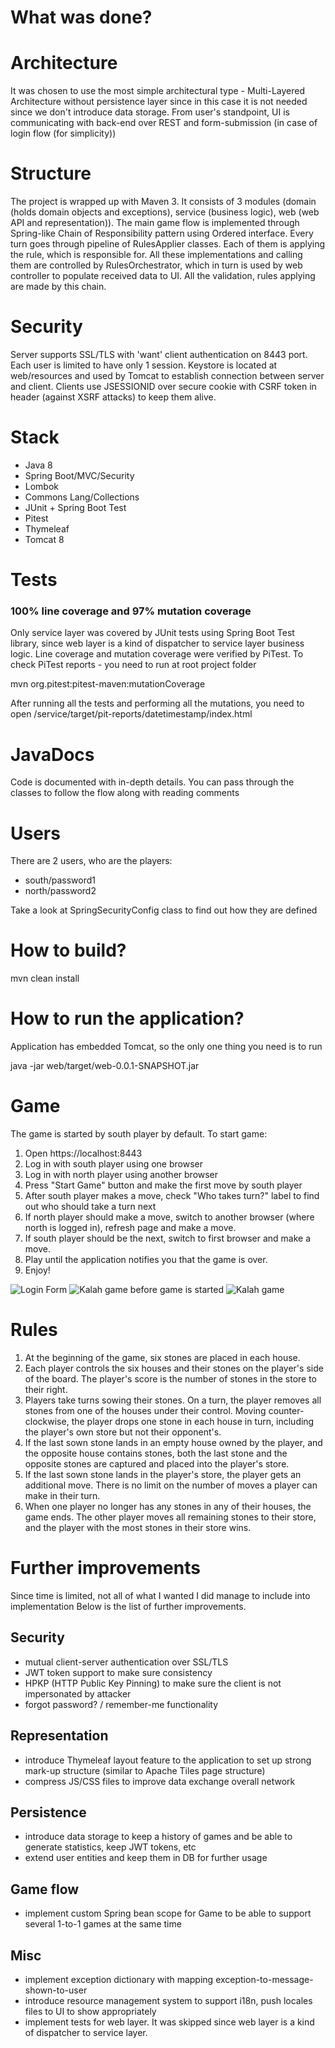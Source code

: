 # What was done?
# Architecture
It was chosen to use the most simple architectural type - Multi-Layered Architecture without persistence layer since in this case it is not needed since we don't introduce data storage.
From user's standpoint, UI is communicating with back-end over REST and form-submission (in case of login flow (for simplicity))

# Structure
The project is wrapped up with Maven 3. It consists of 3 modules (domain (holds domain objects and exceptions), service (business logic), web (web API and representation)).
The main game flow is implemented through Spring-like Chain of Responsibility pattern using Ordered interface. Every turn goes through pipeline of RulesApplier classes. 
Each of them is applying the rule, which is responsible for.
All these implementations and calling them are controlled by RulesOrchestrator, which in turn is used by web controller to populate received data to UI.
All the validation, rules applying are made by this chain. 

# Security
Server supports SSL/TLS with 'want' client authentication on 8443 port. Each user is limited to have only 1 session.
Keystore is located at web/resources and used by Tomcat to establish connection between server and client.
Clients use JSESSIONID over secure cookie with CSRF token in header (against XSRF attacks) to keep them alive.

# Stack
* Java 8
* Spring Boot/MVC/Security
* Lombok
* Commons Lang/Collections
* JUnit + Spring Boot Test
* Pitest
* Thymeleaf
* Tomcat 8

# Tests 
### 100% line coverage and 97% mutation coverage
Only service layer was covered by JUnit tests using Spring Boot Test library, since web layer is a kind of dispatcher to service layer business logic. 
Line coverage and mutation coverage were verified by PiTest. 
To check PiTest reports - you need to run at root project folder 

mvn org.pitest:pitest-maven:mutationCoverage 

After running all the tests and performing all the mutations, you need to open /service/target/pit-reports/datetimestamp/index.html

# JavaDocs
Code is documented with in-depth details. You can pass through the classes to follow the flow along with reading comments

# Users
There are 2 users, who are the players:
* south/password1
* north/password2

Take a look at SpringSecurityConfig class to find out how they are defined

# How to build?
mvn clean install

# How to run the application?
Application has embedded Tomcat, so the only one thing you need is to run

java -jar web/target/web-0.0.1-SNAPSHOT.jar  

# Game
The game is started by south player by default. 
To start game:
1. Open https://localhost:8443
2. Log in with south player using one browser
3. Log in with north player using another browser
4. Press "Start Game" button and make the first move by south player
5. After south player makes a move, check "Who takes turn?" label to find out who should take a turn next
6. If north player should make a move, switch to another browser (where north is logged in), refresh page and make a move.
7. If south player should be the next, switch to first browser and make a move.
8. Play until the application notifies you that the game is over.
9. Enjoy!

![Login Form](https://image.ibb.co/e4BUC5/Screen_Shot_2017_07_28_at_12_43_48.png)
![Kalah game before game is started](https://image.ibb.co/jjWws5/Screen_Shot_2017_07_28_at_12_43_59.png)
![Kalah game](https://image.ibb.co/n8eKek/Screen_Shot_2017_07_28_at_12_36_43.png)

# Rules
1. At the beginning of the game, six stones are placed in each house.
2. Each player controls the six houses and their stones on the player's side of the board. The player's score is the number of stones in the store to their right.
3. Players take turns sowing their stones. On a turn, the player removes all stones from one of the houses under their control. 
Moving counter-clockwise, the player drops one stone in each house in turn, including the player's own store but not their opponent's.
4. If the last sown stone lands in an empty house owned by the player, and the opposite house contains stones, both the last stone and the opposite stones are captured and placed into the player's store.
5. If the last sown stone lands in the player's store, the player gets an additional move. There is no limit on the number of moves a player can make in their turn.
6. When one player no longer has any stones in any of their houses, the game ends. The other player moves all remaining stones to their store, and the player with the most stones in their store wins.

# Further improvements
Since time is limited, not all of what I wanted I did manage to include into implementation
Below is the list of further improvements.

## Security
* mutual client-server authentication over SSL/TLS
* JWT token support to make sure consistency
* HPKP (HTTP Public Key Pinning) to make sure the client is not impersonated by attacker
* forgot password? / remember-me functionality

## Representation
* introduce Thymeleaf layout feature to the application to set up strong mark-up structure (similar to Apache Tiles page structure)
* compress JS/CSS files to improve data exchange overall network 

## Persistence
* introduce data storage to keep a history of games and be able to generate statistics, keep JWT tokens, etc
* extend user entities and keep them in DB for further usage

## Game flow
* implement custom Spring bean scope for Game to be able to support several 1-to-1 games at the same time

## Misc
* implement exception dictionary with mapping exception-to-message-shown-to-user
* introduce resource management system to support i18n, push locales files to UI to show appropriately 
* implement tests for web layer. It was skipped since web layer is a kind of dispatcher to service layer.